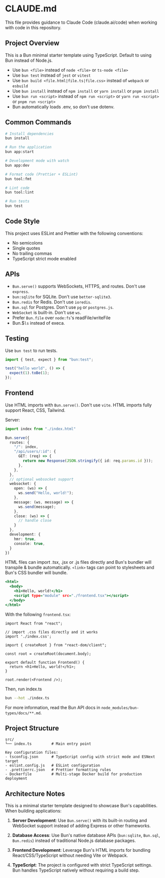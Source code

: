# CLAUDE.md

This file provides guidance to Claude Code (claude.ai/code) when working with code in this repository.

## Project Overview

This is a Bun minimal starter template using TypeScript. Default to using Bun instead of Node.js.

- Use `bun <file>` instead of `node <file>` or `ts-node <file>`
- Use `bun test` instead of `jest` or `vitest`
- Use `bun build <file.html|file.ts|file.css>` instead of `webpack` or `esbuild`
- Use `bun install` instead of `npm install` or `yarn install` or `pnpm install`
- Use `bun run <script>` instead of `npm run <script>` or `yarn run <script>` or `pnpm run <script>`
- Bun automatically loads .env, so don't use dotenv.

## Common Commands

```bash
# Install dependencies
bun install

# Run the application
bun app:start

# Development mode with watch
bun app:dev

# Format code (Prettier + ESLint)
bun tool:fmt

# Lint code
bun tool:lint

# Run tests
bun test
```

## Code Style

This project uses ESLint and Prettier with the following conventions:

- No semicolons
- Single quotes
- No trailing commas
- TypeScript strict mode enabled

## APIs

- `Bun.serve()` supports WebSockets, HTTPS, and routes. Don't use `express`.
- `bun:sqlite` for SQLite. Don't use `better-sqlite3`.
- `Bun.redis` for Redis. Don't use `ioredis`.
- `Bun.sql` for Postgres. Don't use `pg` or `postgres.js`.
- `WebSocket` is built-in. Don't use `ws`.
- Prefer `Bun.file` over `node:fs`'s readFile/writeFile
- Bun.$`ls` instead of execa.

## Testing

Use `bun test` to run tests.

```ts#index.test.ts
import { test, expect } from "bun:test";

test("hello world", () => {
  expect(1).toBe(1);
});
```

## Frontend

Use HTML imports with `Bun.serve()`. Don't use `vite`. HTML imports fully support React, CSS, Tailwind.

Server:

```ts#index.ts
import index from "./index.html"

Bun.serve({
  routes: {
    "/": index,
    "/api/users/:id": {
      GET: (req) => {
        return new Response(JSON.stringify({ id: req.params.id }));
      },
    },
  },
  // optional websocket support
  websocket: {
    open: (ws) => {
      ws.send("Hello, world!");
    },
    message: (ws, message) => {
      ws.send(message);
    },
    close: (ws) => {
      // handle close
    }
  },
  development: {
    hmr: true,
    console: true,
  }
})
```

HTML files can import .tsx, .jsx or .js files directly and Bun's bundler will transpile & bundle automatically. `<link>` tags can point to stylesheets and Bun's CSS bundler will bundle.

```html#index.html
<html>
  <body>
    <h1>Hello, world!</h1>
    <script type="module" src="./frontend.tsx"></script>
  </body>
</html>
```

With the following `frontend.tsx`:

```tsx#frontend.tsx
import React from "react";

// import .css files directly and it works
import './index.css';

import { createRoot } from "react-dom/client";

const root = createRoot(document.body);

export default function Frontend() {
  return <h1>Hello, world!</h1>;
}

root.render(<Frontend />);
```

Then, run index.ts

```sh
bun --hot ./index.ts
```

For more information, read the Bun API docs in `node_modules/bun-types/docs/**.md`.

## Project Structure

```
src/
└── index.ts         # Main entry point

Key configuration files:
- tsconfig.json      # TypeScript config with strict mode and ESNext target
- eslint.config.js   # ESLint configuration
- .prettierrc.json   # Prettier formatting rules
- Dockerfile         # Multi-stage Docker build for production deployment
```

## Architecture Notes

This is a minimal starter template designed to showcase Bun's capabilities. When building applications:

1. **Server Development**: Use `Bun.serve()` with its built-in routing and WebSocket support instead of adding Express or other frameworks.

2. **Database Access**: Use Bun's native database APIs (`bun:sqlite`, `Bun.sql`, `Bun.redis`) instead of traditional Node.js database packages.

3. **Frontend Development**: Leverage Bun's HTML imports for bundling React/CSS/TypeScript without needing Vite or Webpack.

4. **TypeScript**: The project is configured with strict TypeScript settings. Bun handles TypeScript natively without requiring a build step.
